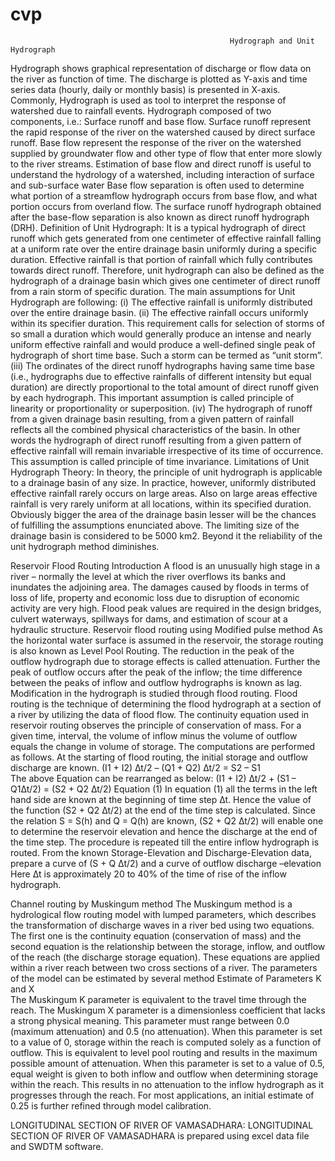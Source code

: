# cvp
                                                     Hydrograph and Unit Hydrograph


Hydrograph shows graphical representation of discharge or flow data on the river as function of time. The discharge is plotted as Y-axis and time series data (hourly, daily or monthly basis) is presented in X-axis. Commonly, Hydrograph is used as tool to interpret the response of watershed due to rainfall events. Hydrograph composed of two components, i.e.: Surface runoff and base flow. Surface runoff represent the rapid response of the river on the watershed caused by direct surface runoff. Base flow represent the response of the river on the watershed supplied by groundwater flow and other type of flow that enter more slowly to the river streams. Estimation of base flow and direct runoff is useful to understand the hydrology of a watershed, including interaction of surface and sub-surface water
                      Base flow separation is often used to determine what portion of a streamflow   hydrograph occurs from base flow, and what portion occurs from overland flow. The surface runoff hydrograph obtained after the base-flow separation is also known as direct runoff hydrograph (DRH).
Definition of Unit Hydrograph:
It is a typical hydrograph of direct runoff which gets generated from one centimeter of effective rainfall falling at a uniform rate over the entire drainage basin uniformly during a specific duration. Effective rainfall is that portion of rainfall which fully contributes towards direct runoff. Therefore, unit hydrograph can also be defined as the hydrograph of a drainage basin which gives one centimeter of direct runoff from a rain storm of specific duration.
The main assumptions for Unit Hydrograph are following:
(i) The effective rainfall is uniformly distributed over the entire drainage basin.
(ii) The effective rainfall occurs uniformly within its specifier duration.
This requirement calls for selection of storms of so small a duration which would generally produce an intense and nearly uniform effective rainfall and would produce a well-defined single peak of hydrograph of short time base. Such a storm can be termed as “unit storm”.
(iii) The ordinates of the direct runoff hydrographs having same time base (i.e., hydrographs due to effective rainfalls of different intensity but equal duration) are directly proportional to the total amount of direct runoff given by each hydrograph. This important assumption is called principle of linearity or proportionality or superposition.
(iv) The hydrograph of runoff from a given drainage basin resulting, from a given pattern of rainfall reflects all the combined physical characteristics of the basin. In other words the hydrograph of direct runoff resulting from a given pattern of effective rainfall will remain invariable irrespective of its time of occurrence. This assumption is called principle of time invariance.
Limitations of Unit Hydrograph Theory:
 In theory, the principle of unit hydrograph is applicable to a drainage basin of any size. In practice, however, uniformly distributed effective rainfall rarely occurs on large areas. Also on large areas effective rainfall is very rarely uniform at all locations, within its specified duration. Obviously bigger the area of the drainage basin lesser will be the chances of fulfilling the assumptions enunciated above. The limiting size of the drainage basin is considered to be 5000 km2. Beyond it the reliability of the unit hydrograph method diminishes.
 
 Reservoir Flood Routing
Introduction
 A flood is an unusually high stage in a river – normally the level at which the river overflows its banks and inundates the adjoining area. The damages caused by floods in terms of loss of life, property and economic loss due to disruption of economic activity are very high. Flood peak values are required in the design bridges, culvert waterways, spillways for dams, and estimation of scour at a hydraulic structure.
Reservoir flood routing using Modified pulse method
As the horizontal water surface is assumed in the reservoir, the storage routing is also known as Level Pool Routing.
The reduction in the peak of the outflow hydrograph due to storage effects is called attenuation. Further the peak of outflow occurs after the peak of the inflow; the time difference between the peaks of inflow and outflow hydrographs is known as lag. Modification in the hydrograph is studied through flood routing. Flood routing is the technique of determining the flood hydrograph at a section of a river by utilizing the data of flood flow. 
                The continuity equation used in reservoir routing observes the principle of conservation of mass.   For a given time, interval, the volume of inflow minus the volume of outflow equals the change in volume of storage. 
 The computations are performed as follows. At the starting of flood routing, the initial storage and outflow discharge are known.
 (I1 + I2) ∆t/2 – (Q1 + Q2) ∆t/2 = S2 – S1    
The above Equation can be rearranged as below: 
(I1 + I2) ∆t/2 + (S1 – Q1∆t/2) = (S2 + Q2 ∆t/2)    Equation (1)
In equation (1) all the terms in the left hand side are known at the beginning of time step ∆t. Hence the value of the function (S2 + Q2 ∆t/2) at the end of the time step is calculated. Since the relation S = S(h) and Q = Q(h) are known, (S2 + Q2 ∆t/2) will enable one to determine the reservoir elevation and hence the discharge at the end of the time step. The procedure is repeated till the entire inflow hydrograph is routed. From the known Storage-Elevation and Discharge-Elevation data, prepare a curve of (S + Q ∆t/2) and a curve of outflow discharge –elevation Here ∆t is approximately 20 to 40% of the time of rise of the inflow hydrograph.

Channel routing by Muskingum method
The Muskingum method is a hydrological flow routing model with lumped parameters, which describes the transformation of discharge waves in a river bed using two equations. The first one is the continuity equation (conservation of mass) and the second equation is the relationship between the storage, inflow, and outflow of the reach (the discharge storage equation). These equations are applied within a river reach between two cross sections of a river. The parameters of the model can be estimated by several method
Estimate  of Parameters K and X  
The Muskingum K parameter is equivalent to the travel time through the reach. The Muskingum X parameter is a dimensionless coefficient that lacks a strong physical meaning.  This parameter must range between 0.0 (maximum attenuation) and 0.5 (no attenuation).  When this parameter is set to a value of 0, storage within the reach is computed solely as a function of outflow.  This is equivalent to level pool routing and results in the maximum possible amount of attenuation.  When this parameter is set to a value of 0.5, equal weight is given to both inflow and outflow when determining storage within the reach.  This results in no attenuation to the inflow hydrograph as it progresses through the reach.  For most applications, an initial estimate of 0.25 is further refined through model calibration.

LONGITUDINAL SECTION OF RIVER OF VAMASADHARA:
LONGITUDINAL SECTION OF RIVER OF VAMASADHARA is prepared using excel data file  and SWDTM software.


 


